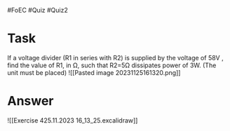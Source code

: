 #FoEC #Quiz #Quiz2 

# Task
If a voltage divider (R1 in series with R2) is supplied by the voltage of 58V , find the value of R1, in Ω, such that R2=5Ω dissipates power of 3W. (The unit must be placed)
![[Pasted image 20231125161320.png]]

# Answer
![[Exercise 425.11.2023 16_13_25.excalidraw]]